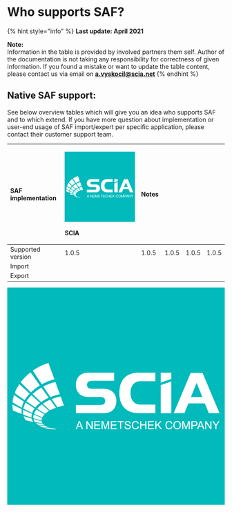 # Who supports SAF?

{% hint style="info" %}
**Last update: April 2021**

**Note:**  
Information in the table is provided by involved partners them self. Author of the documentation is not taking any responsibility for correctness of given information. If you found a mistake or want to update the table content, please contact us via email on **a.vyskocil@scia.net**
{% endhint %}

## Native SAF support:

See below overview tables which will give you an idea who supports SAF and to which extend. If you have more question about implementation or user-end usage of SAF import/expert per specific application, please contact their customer support team.

<table>
  <thead>
    <tr>
      <th style="text-align:left">SAF implementation</th>
      <th style="text-align:left">
        <p>
          <img src=".gitbook/assets/1_scia.png" alt="1" />
        </p>
        <p>SCIA</p>
      </th>
      <th style="text-align:left">Notes</th>
      <th style="text-align:left"></th>
      <th style="text-align:left"></th>
      <th style="text-align:left"></th>
    </tr>
  </thead>
  <tbody>
    <tr>
      <td style="text-align:left">Supported version</td>
      <td style="text-align:left">1.0.5</td>
      <td style="text-align:left">1.0.5</td>
      <td style="text-align:left">1.0.5</td>
      <td style="text-align:left">1.0.5</td>
      <td style="text-align:left">1.0.5</td>
    </tr>
    <tr>
      <td style="text-align:left">Import</td>
      <td style="text-align:left"></td>
      <td style="text-align:left"></td>
      <td style="text-align:left"></td>
      <td style="text-align:left"></td>
      <td style="text-align:left"></td>
    </tr>
    <tr>
      <td style="text-align:left">Export</td>
      <td style="text-align:left"></td>
      <td style="text-align:left"></td>
      <td style="text-align:left"></td>
      <td style="text-align:left"></td>
      <td style="text-align:left"></td>
    </tr>
  </tbody>
</table>

![1](.gitbook/assets/1_scia.png)


